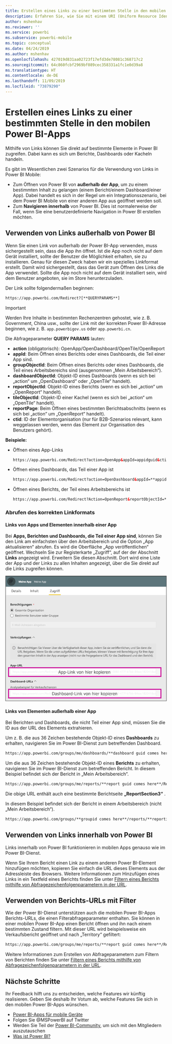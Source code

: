 ```yaml
---
title: Erstellen eines Links zu einer bestimmten Stelle in den mobilen Power BI-Apps
description: Erfahren Sie, wie Sie mit einem URI (Uniform Resource Identifier) einen Deep-Link zu einem bestimmten Dashboard, einer bestimmten Kachel oder einem bestimmten Bericht in der mobilen Power BI-App erstellen.
author: mshenhav
ms.reviewer: ''
ms.service: powerbi
ms.subservice: powerbi-mobile
ms.topic: conceptual
ms.date: 04/24/2019
ms.author: mshenhav
ms.openlocfilehash: 427019d831aa02723f17efd3de78081c368717c2
ms.sourcegitcommit: 64c860fcbf2969bf089cec358331a1fc1e0d39a8
ms.translationtype: HT
ms.contentlocale: de-DE
ms.lasthandoff: 11/09/2019
ms.locfileid: "73879290"
---
```

# <a name="create-a-link-to-a-specific-location-in-the-power-bi-mobile-apps"></a>Erstellen eines Links zu einer bestimmten Stelle in den mobilen Power BI-Apps
Mithilfe von Links können Sie direkt auf bestimmte Elemente in Power BI zugreifen. Dabei kann es sich um Berichte, Dashboards oder Kacheln handeln.

Es gibt im Wesentlichen zwei Szenarios für die Verwendung von Links in Power BI Mobile: 

* Zum Öffnen von Power BI von **außerhalb der App**, um zu einem bestimmten Inhalt zu gelangen (einem Bericht/einem Dashboard/einer App). Dabei handelt es sich in der Regel um ein Integrationsszenario, bei dem Power BI Mobile von einer anderen App aus geöffnet werden soll. 
* Zum **Navigieren innerhalb** von Power BI. Dies ist normalerweise der Fall, wenn Sie eine benutzerdefinierte Navigation in Power BI erstellen möchten.


## <a name="use-links-from-outside-of-power-bi"></a>Verwenden von Links außerhalb von Power BI
Wenn Sie einen Link von außerhalb der Power BI-App verwenden, muss sichergestellt sein, dass die App ihn öffnet. Ist die App noch nicht auf dem Gerät installiert, sollte der Benutzer die Möglichkeit erhalten, sie zu installieren. Genau für diesen Zweck haben wir ein spezielles Linkformat erstellt. Damit wird sichergestellt, dass das Gerät zum Öffnen des Links die App verwendet. Sollte die App noch nicht auf dem Gerät installiert sein, wird dem Benutzer angeboten, sie im Store herunterzuladen.

Der Link sollte folgendermaßen beginnen:  
```html
https://app.powerbi.com/Redirect?[**QUERYPARAMS**]
```

> [!IMPORTANT]
> Werden Ihre Inhalte in bestimmten Rechenzentren gehostet, wie z. B. Government, China usw., sollte der Link mit der korrekten Power BI-Adresse beginnen, wie z. B. `app.powerbigov.us` oder `app.powerbi.cn`.   
>


Die Abfrageparameter **QUERY PARAMS** lauten:
* **action** (obligatorisch): OpenApp/OpenDashboard/OpenTile/OpenReport
* **appId**: Beim Öffnen eines Berichts oder eines Dashboards, die Teil einer App sind. 
* **groupObjectId**: Beim Öffnen eines Berichts oder eines Dashboards, die Teil eines Arbeitsbereichs sind (ausgenommen „Mein Arbeitsbereich“).
* **dashboardObjectId**: Objekt-ID eines Dashboards (wenn es sich bei „action“ um „OpenDashboard“ oder „OpenTile“ handelt).
* **reportObjectId**: Objekt-ID eines Berichts (wenn es sich bei „action“ um „OpenReport“ handelt).
* **tileObjectId**: Objekt-ID einer Kachel (wenn es sich bei „action“ um „OpenTile“ handelt).
* **reportPage**: Beim Öffnen eines bestimmten Berichtsabschnitts (wenn es sich bei „action“ um „OpenReport“ handelt).
* **ctid**: ID der Elementorganisation (nur für B2B-Szenarios relevant, kann weggelassen werden, wenn das Element zur Organisation des Benutzers gehört).

**Beispiele:**

* Öffnen eines App-Links 
  ```html
  https://app.powerbi.com/Redirect?action=OpenApp&appId=appidguid&ctid=organizationid
  ```

* Öffnen eines Dashboards, das Teil einer App ist 
  ```html
  https://app.powerbi.com/Redirect?action=OpenDashboard&appId=**appidguid**&dashboardObjectId=**dashboardidguid**&ctid=**organizationid**
  ```

* Öffnen eines Berichts, der Teil eines Arbeitsbereichs ist
  ```html
  https://app.powerbi.com/Redirect?Action=OpenReport&reportObjectId=**reportidguid**&groupObjectId=**groupidguid**&reportPage=**ReportSectionName**
  ```

### <a name="how-to-get-the-right-link-format"></a>Abrufen des korrekten Linkformats

#### <a name="links-of-apps-and-items-in-app"></a>Links von Apps und Elementen innerhalb einer App

Bei **Apps, Berichten und Dashboards, die Teil einer App sind**, können Sie den Link am einfachsten über den Arbeitsbereich und die Option „App aktualisieren“ abrufen. Es wird die Oberfläche „App veröffentlichen“ geöffnet. Wechseln Sie zur Registerkarte „Zugriff“, auf der der Abschnitt **Links** angezeigt wird. Erweitern Sie diesen Abschnitt. Dort wird eine Liste der App und der Links zu allen Inhalten angezeigt, über die Sie direkt auf die Links zugreifen können.

![Links unter „App veröffentlichen“ in Power BI ](./media/mobile-apps-links/mobile-link-copy-app-links.png)

#### <a name="links-of-items-not-in-app"></a>Links von Elementen außerhalb einer App 

Bei Berichten und Dashboards, die nicht Teil einer App sind, müssen Sie die ID aus der URL des Elements extrahieren.

Um z. B. die aus 36 Zeichen bestehende Objekt-ID eines **Dashboards** zu erhalten, navigieren Sie im Power BI-Dienst zum betreffenden Dashboard. 

```html
https://app.powerbi.com/groups/me/dashboards/**dashboard guid comes here**?ctid=**organization id comes here**`
```

Um die aus 36 Zeichen bestehende Objekt-ID eines **Berichts** zu erhalten, navigieren Sie im Power BI-Dienst zum betreffenden Bericht.
In diesem Beispiel befindet sich der Bericht in „Mein Arbeitsbereich“.

```html
https://app.powerbi.com/groups/me/reports/**report guid comes here**/ReportSection3?ctid=**organization id comes here**`
```
Die obige URL enthält auch eine bestimmte Berichtseite **„ReportSection3“** .

In diesem Beispiel befindet sich der Bericht in einem Arbeitsbereich (nicht „Mein Arbeitsbereich“).

```html
https://app.powerbi.com/groups/**groupid comes here**/reports/**reportid comes here**/ReportSection1?ctid=**organizationid comes here**
```

## <a name="use-links-inside-power-bi"></a>Verwenden von Links innerhalb von Power BI

Links innerhalb von Power BI funktionieren in mobilen Apps genauso wie im Power BI-Dienst.

Wenn Sie Ihrem Bericht einen Link zu einem anderen Power BI-Element hinzufügen möchten, kopieren Sie einfach die URL dieses Elements aus der Adressleiste des Browsers. Weitere Informationen zum Hinzufügen eines Links in ein Textfeld eines Berichts finden Sie unter [Filtern eines Berichts mithilfe von Abfragezeichenfolgenparametern in der URL](https://docs.microsoft.com/power-bi/service-add-hyperlink-to-text-box).

## <a name="use-report-url-with-filter"></a>Verwenden von Berichts-URLs mit Filter
Wie der Power BI-Dienst unterstützen auch die mobilen Power BI-Apps Berichts-URLs, die einen Filterabfrageparameter enthalten. Sie können in einer mobilen Power BI-App einen Bericht öffnen und ihn nach einem bestimmten Zustand filtern. Mit dieser URL wird beispielsweise ein Verkaufsbericht geöffnet und nach „Territory“ gefiltert:

```html
https://app.powerbi.com/groups/me/reports/**report guid comes here**/ReportSection3?ctid=**organization id comes here**&filter=Store/Territory eq 'NC'
```

Weitere Informationen zum Erstellen von Abfrageparametern zum Filtern von Berichten finden Sie unter [Filtern eines Berichts mithilfe von Abfragezeichenfolgenparametern in der URL](https://docs.microsoft.com/power-bi/service-url-filters).

## <a name="next-steps"></a>Nächste Schritte
Ihr Feedback hilft uns zu entscheiden, welche Features wir künftig realisieren. Geben Sie deshalb Ihr Votum ab, welche Features Sie sich in den mobilen Power BI-Apps wünschen. 

* [Power BI-Apps für mobile Geräte](mobile-apps-for-mobile-devices.md)
* Folgen Sie @MSPowerBI auf Twitter
* Werden Sie Teil der [Power BI-Community](https://community.powerbi.com/), um sich mit den Mitgliedern auszutauschen
* [Was ist Power BI?](../../fundamentals/power-bi-overview.md)

